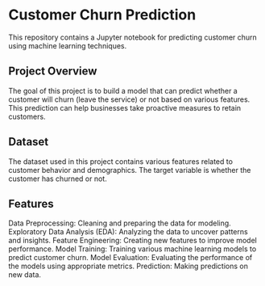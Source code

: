# Customer Churn Prediction

This repository contains a Jupyter notebook for predicting customer churn using machine learning techniques.

## Project Overview

The goal of this project is to build a model that can predict whether a customer will churn (leave the service) or not based on various features. This prediction can help businesses take proactive measures to retain customers.

## Dataset

The dataset used in this project contains various features related to customer behavior and demographics. The target variable is whether the customer has churned or not.

## Features
Data Preprocessing: Cleaning and preparing the data for modeling.
Exploratory Data Analysis (EDA): Analyzing the data to uncover patterns and insights.
Feature Engineering: Creating new features to improve model performance.
Model Training: Training various machine learning models to predict customer churn.
Model Evaluation: Evaluating the performance of the models using appropriate metrics.
Prediction: Making predictions on new data.
